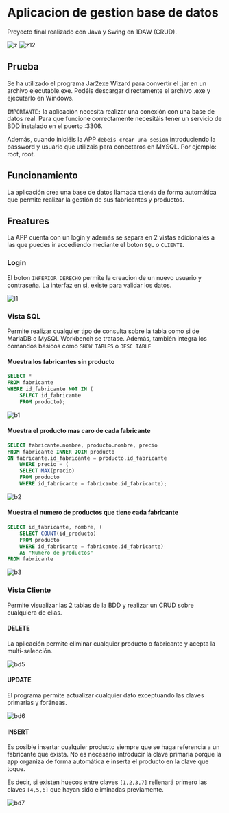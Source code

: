 # Aplicacion de gestion base de datos

Proyecto final realizado con Java y Swing en 1DAW (CRUD). 

![z](/imagenes/z2.png)
![z12](/imagenes/z3.gif)

## Prueba
Se ha utilizado el programa Jar2exe Wizard para convertir el .jar en un archivo ejecutable.exe. Podéis descargar directamente el archivo .exe y ejecutarlo en Windows. 

 ``` IMPORTANTE: ``` la aplicación necesita realizar una conexión con una base de datos real. Para que funcione correctamente necesitáis tener un servicio de BDD instalado en el puerto :3306. 

Además, cuando iniciéis la APP ```debeis crear una sesion``` introduciendo la password y usuario que utilizais para conectaros en MYSQL. Por ejemplo: root, root.

## Funcionamiento
La aplicación crea una base de datos llamada ```tienda``` de forma automática que permite realizar la gestión de sus fabricantes y productos. 

## Freatures
La APP cuenta con un login y además se separa en 2 vistas adicionales a las que puedes ir accediendo mediante el boton ```SQL``` o ```CLIENTE```. 

### Login
El boton ```INFERIOR DERECHO``` permite la creacion de un nuevo usuario y contraseña. La interfaz en si, existe para validar los datos.

![l1](/imagenes/z1.png)

### Vista SQL
Permite realizar cualquier tipo de consulta sobre la tabla como si de MariaDB o MySQL Workbench se tratase. Además, también integra los comandos básicos como ```SHOW TABLES``` o ```DESC TABLE```

#### Muestra los fabricantes sin producto

```SQL
SELECT * 
FROM fabricante 
WHERE id_fabricante NOT IN (
	SELECT id_fabricante 
	FROM producto);
```

![b1](/imagenes/x1.png)


#### Muestra el producto mas caro de cada fabricante

```SQL
SELECT fabricante.nombre, producto.nombre, precio 
FROM fabricante INNER JOIN producto 
ON fabricante.id_fabricante = producto.id_fabricante
	WHERE precio = (
	SELECT MAX(precio)
	FROM producto
	WHERE id_fabricante = fabricante.id_fabricante);
``` 

![b2](/imagenes/x2.png)

#### Muestra el numero de productos que tiene cada fabricante

```SQL
SELECT id_fabricante, nombre, (
	SELECT COUNT(id_producto)
	FROM producto
	WHERE id_fabricante = fabricante.id_fabricante)
	AS "Numero de productos"
FROM fabricante
```

![b3](/imagenes/x3.png)

### Vista Cliente
Permite visualizar las 2 tablas de la BDD y realizar un CRUD sobre cualquiera de ellas.

#### DELETE
La aplicación permite eliminar cualquier producto o fabricante y acepta la multi-selección.

![bd5](/imagenes/bd5.gif)

#### UPDATE
El programa permite actualizar cualquier dato exceptuando las claves primarias y foráneas.

![bd6](/imagenes/bd6.gif)

#### INSERT
Es posible insertar cualquier producto siempre que se haga referencia a un fabricante que exista. No es necesario introducir la clave primaria porque la app organiza de forma automática e inserta el producto en la clave que toque. 

Es decir, si existen huecos entre claves ```[1,2,3,7]``` rellenará primero las claves ```[4,5,6]``` que hayan sido eliminadas previamente.

![bd7](/imagenes/bd7.gif)